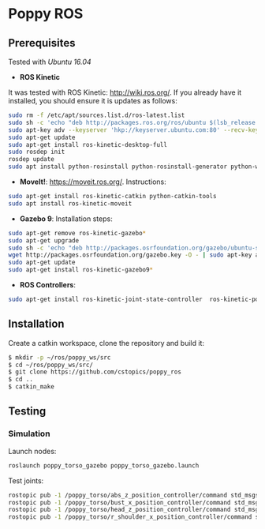 # Poppy ROS

## Prerequisites

Tested with *Ubuntu 16.04*

* **ROS Kinetic**

It was tested with ROS Kinetic: http://wiki.ros.org/. If you already have it installed, you should ensure it is updates as follows:

``` bash
sudo rm -f /etc/apt/sources.list.d/ros-latest.list
sudo sh -c 'echo "deb http://packages.ros.org/ros/ubuntu $(lsb_release -sc) main" > /etc/apt/sources.list.d/ros-latest.list'
sudo apt-key adv --keyserver 'hkp://keyserver.ubuntu.com:80' --recv-key C1CF6E31E6BADE8868B172B4F42ED6FBAB17C654
sudo apt-get update
sudo apt-get install ros-kinetic-desktop-full
sudo rosdep init
rosdep update
sudo apt install python-rosinstall python-rosinstall-generator python-wstool build-essential
```

* **MoveIt!**: https://moveit.ros.org/. Instructions:

``` bash
sudo apt-get install ros-kinetic-catkin python-catkin-tools
sudo apt install ros-kinetic-moveit
```

* **Gazebo 9**: Installation steps:

``` bash
sudo apt-get remove ros-kinetic-gazebo*
sudo apt-get upgrade
sudo sh -c 'echo "deb http://packages.osrfoundation.org/gazebo/ubuntu-stable `lsb_release -cs` main" > /etc/apt/sources.list.d/gazebo-stable.list'
wget http://packages.osrfoundation.org/gazebo.key -O - | sudo apt-key add -
sudo apt-get update
sudo apt-get install ros-kinetic-gazebo9*
```

* **ROS Controllers**:

``` bash
sudo apt-get install ros-kinetic-joint-state-controller  ros-kinetic-position-controllers ros-kinetic-effort-controllers
```

## Installation

Create a catkin workspace, clone the repository and build it:

``` bash
$ mkdir -p ~/ros/poppy_ws/src
$ cd ~/ros/poppy_ws/src/
$ git clone https://github.com/cstopics/poppy_ros
$ cd ..
$ catkin_make
```

## Testing

### Simulation

Launch nodes:

``` bash
roslaunch poppy_torso_gazebo poppy_torso_gazebo.launch
```

Test joints:

``` bash
rostopic pub -1 /poppy_torso/abs_z_position_controller/command std_msgs/Float64 -- 1.0
rostopic pub -1 /poppy_torso/bust_x_position_controller/command std_msgs/Float64 -- -0.2
rostopic pub -1 /poppy_torso/head_z_position_controller/command std_msgs/Float64 -- 0.3
rostopic pub -1 /poppy_torso/r_shoulder_x_position_controller/command std_msgs/Float64 -- 1.0
```
